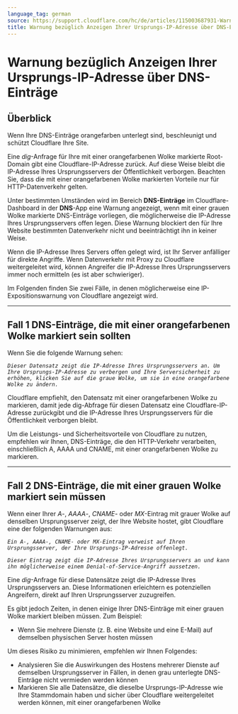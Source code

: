 ```yaml
---
language_tag: german
source: https://support.cloudflare.com/hc/de/articles/115003687931-Warnung-bez%C3%BCglich-Anzeigen-Ihrer-Ursprungs-IP-Adresse-%C3%BCber-DNS-Eintr%C3%A4ge
title: Warnung bezüglich Anzeigen Ihrer Ursprungs-IP-Adresse über DNS-Einträge 
---
```


# Warnung bezüglich Anzeigen Ihrer Ursprungs-IP-Adresse über DNS-Einträge 



## Überblick

Wenn Ihre DNS-Einträge orangefarben unterlegt sind, beschleunigt und schützt Cloudflare Ihre Site.

Eine _dig_\-Anfrage für Ihre mit einer orangefarbenen Wolke markierte Root-Domain gibt eine Cloudflare-IP-Adresse zurück. Auf diese Weise bleibt die IP-Adresse Ihres Ursprungsservers der Öffentlichkeit verborgen. Beachten Sie, dass die mit einer orangefarbenen Wolke markierten Vorteile nur für HTTP-Datenverkehr gelten.

Unter bestimmten Umständen wird im Bereich **DNS-Einträge** im Cloudflare-Dashboard in der **DNS**\-App eine Warnung angezeigt, wenn mit einer grauen Wolke markierte DNS-Einträge vorliegen, die möglicherweise die IP-Adresse Ihres Ursprungsservers offen legen. Diese Warnung blockiert den für Ihre Website bestimmten Datenverkehr nicht und beeinträchtigt ihn in keiner Weise.

Wenn die IP-Adresse Ihres Servers offen gelegt wird, ist Ihr Server anfälliger für direkte Angriffe. Wenn Datenverkehr mit Proxy zu Cloudflare weitergeleitet wird, können Angreifer die IP-Adresse Ihres Ursprungsservers immer noch ermitteln (es ist aber schwieriger).

Im Folgenden finden Sie zwei Fälle, in denen möglicherweise eine IP-Expositionswarnung von Cloudflare angezeigt wird.

___

## Fall 1 DNS-Einträge, die mit einer orangefarbenen Wolke markiert sein sollten

Wenn Sie die folgende Warnung sehen:

_`Dieser Datensatz zeigt die IP-Adresse Ihres Ursprungsservers an. Um Ihre Ursprungs-IP-Adresse zu verbergen und Ihre Serversicherheit zu erhöhen, klicken Sie auf die graue Wolke, um sie in eine orangefarbene Wolke zu ändern.`_

Cloudflare empfiehlt, den Datensatz mit einer orangefarbenen Wolke zu markieren, damit jede dig-Abfrage für diesen Datensatz eine Cloudflare-IP-Adresse zurückgibt und die IP-Adresse Ihres Ursprungsservers für die Öffentlichkeit verborgen bleibt.

Um die Leistungs- und Sicherheitsvorteile von Cloudflare zu nutzen, empfehlen wir Ihnen, DNS-Einträge, die den HTTP-Verkehr verarbeiten, einschließlich A, AAAA und CNAME, mit einer orangefarbenen Wolke zu markieren.

___

## Fall 2 DNS-Einträge, die mit einer grauen Wolke markiert sein müssen

Wenn einer Ihrer _A_\-, _AAAA_\-, _CNAME_\- oder _MX_\-Eintrag mit grauer Wolke auf denselben Ursprungsserver zeigt, der Ihre Website hostet, gibt Cloudflare eine der folgenden Warnungen aus:

_`Ein A-, AAAA-, CNAME- oder MX-Eintrag verweist auf Ihren Ursprungsserver, der Ihre Ursprungs-IP-Adresse offenlegt.`_

_`Dieser Eintrag zeigt die IP-Adresse Ihres Ursprungsservers an und kann ihn möglicherweise einem Denial-of-Service-Angriff aussetzen.`_

Eine _dig_\-Anfrage für diese Datensätze zeigt die IP-Adresse Ihres Ursprungsservers an. Diese Informationen erleichtern es potenziellen Angreifern, direkt auf Ihren Ursprungsserver zuzugreifen.

Es gibt jedoch Zeiten, in denen einige Ihrer DNS-Einträge mit einer grauen Wolke markiert bleiben müssen. Zum Beispiel:

-   Wenn Sie mehrere Dienste (z. B. eine Website und eine E-Mail) auf demselben physischen Server hosten müssen

Um dieses Risiko zu minimieren, empfehlen wir Ihnen Folgendes:

-   Analysieren Sie die Auswirkungen des Hostens mehrerer Dienste auf demselben Ursprungsserver in Fällen, in denen grau unterlegte DNS-Einträge nicht vermieden werden können
-   Markieren Sie alle Datensätze, die dieselbe Ursprungs-IP-Adresse wie Ihre Stammdomain haben und sicher über Cloudflare weitergeleitet werden können, mit einer orangefarbenen Wolke
